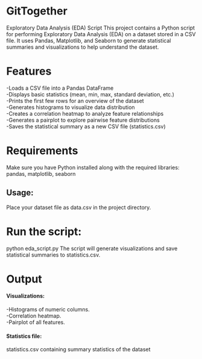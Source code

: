 # GitTogether

Exploratory Data Analysis (EDA) Script
This project contains a Python script for performing Exploratory Data Analysis (EDA) on a dataset stored in a CSV file. It uses Pandas, Matplotlib, and Seaborn to generate statistical summaries and visualizations to help understand the dataset.

# Features
 -Loads a CSV file into a Pandas DataFrame  
 -Displays basic statistics (mean, min, max, standard deviation, etc.)  
 -Prints the first few rows for an overview of the dataset  
 -Generates histograms to visualize data distribution  
 -Creates a correlation heatmap to analyze feature relationships  
 -Generates a pairplot to explore pairwise feature distributions  
 -Saves the statistical summary as a new CSV file (statistics.csv)  

# Requirements  
Make sure you have Python installed along with the required libraries:  
pandas, matplotlib, seaborn  
## Usage:  
Place your dataset file as data.csv in the project directory.

# Run the script:

python eda_script.py
The script will generate visualizations and save statistical summaries to statistics.csv.

# Output
 #### Visualizations:  
-Histograms of numeric columns.  
-Correlation heatmap.  
-Pairplot of all features.    
#### Statistics file:

statistics.csv containing summary statistics of the dataset
